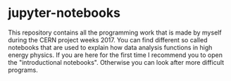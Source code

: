 # jupyter-notebooks
This repository contains all the programming work that is made by myself during the CERN project weeks 2017.
You can find different so called notebooks that are used to explain how data analysis functions in high energy physics.
If you are here for the first time I recommend you to open the "introductional notebooks".
Otherwise you can look after more difficult programs.
